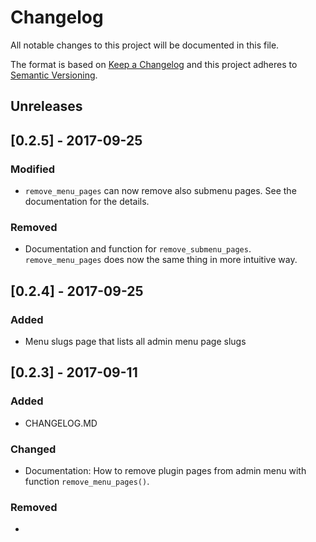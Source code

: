 # Changelog
All notable changes to this project will be documented in this file.

The format is based on [Keep a Changelog](http://keepachangelog.com/en/1.0.0/)
and this project adheres to [Semantic Versioning](http://semver.org/spec/v2.0.0.html).

## Unreleases

## [0.2.5] - 2017-09-25

### Modified
- `remove_menu_pages` can now remove also submenu pages. See the documentation for the details.

### Removed
- Documentation and function for `remove_submenu_pages`. `remove_menu_pages` does now the same thing in more intuitive way.

## [0.2.4] - 2017-09-25

### Added
- Menu slugs page that lists all admin menu page slugs

## [0.2.3] - 2017-09-11

### Added
- CHANGELOG.MD

### Changed
- Documentation: How to remove plugin pages from admin menu with function `remove_menu_pages()`.

### Removed
-
